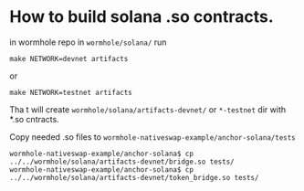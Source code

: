 # How to build solana .so contracts.

in wormhole repo in `wormhole/solana/` run

```
make NETWORK=devnet artifacts
```

or

```
make NETWORK=testnet artifacts
```

Tha t will create `wormhole/solana/artifacts-devnet/` or `*-testnet` dir with \*.so cntracts.

Copy needed .so files to `wormhole-nativeswap-example/anchor-solana/tests`

```
wormhole-nativeswap-example/anchor-solana$ cp ../../wormhole/solana/artifacts-devnet/bridge.so tests/
wormhole-nativeswap-example/anchor-solana$ cp ../../wormhole/solana/artifacts-devnet/token_bridge.so tests/
```
